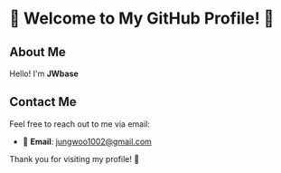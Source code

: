 # 🌟 Welcome to My GitHub Profile! 🌟

## About Me

Hello! I'm **JWbase**

## Contact Me

Feel free to reach out to me via email:

- 📧 **Email**: jungwoo1002@gmail.com

Thank you for visiting my profile! 🙏
